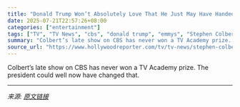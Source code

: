 ```yaml
---
title: "Donald Trump Won’t Absolutely Love That He Just May Have Handed Stephen Colbert an Emmy"
date: 2025-07-21T22:57:26+08:00
categories: ["entertainment"]
tags: ["TV", "TV News", "cbs", "donald trump", "emmys", "Stephen Colbert"]
summary: "Colbert’s late show on CBS has never won a TV Academy prize. The president could well now have changed that."
source_url: "https://www.hollywoodreporter.com/tv/tv-news/stephen-colbert-donald-trump-canceled-emmy-1236325077/"
---
```


Colbert’s late show on CBS has never won a TV Academy prize. The president could well now have changed that.

---

*来源: [原文链接](https://www.hollywoodreporter.com/tv/tv-news/stephen-colbert-donald-trump-canceled-emmy-1236325077/)*

